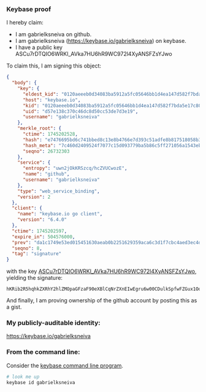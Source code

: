 ### Keybase proof

I hereby claim:

  * I am gabrielksneiva on github.
  * I am gabrielksneiva (https://keybase.io/gabrielksneiva) on keybase.
  * I have a public key ASCu7rDTQIO6WRKl_AVka7HU6hR9WC972l4XyANSFZsYJwo

To claim this, I am signing this object:

```json
{
  "body": {
    "key": {
      "eldest_kid": "0120aeeeb0d34083ba5912a5fc05646bb1d4ea147d582f7bda5e17c80352159b18270a",
      "host": "keybase.io",
      "kid": "0120aeeeb0d34083ba5912a5fc05646bb1d4ea147d582f7bda5e17c80352159b18270a",
      "uid": "d57e138c370c46dc8d50cc53de7d3e19",
      "username": "gabrielksneiva"
    },
    "merkle_root": {
      "ctime": 1745202528,
      "hash": "e7476695bd6c741bbed8c13e8b4766e7d393c51adfe8b817518058b321ca99c0d6f6e09db18886e81c18084b2a351cc777dddaf152c18d9c85f84391688cf98d",
      "hash_meta": "7c460d2409524f7077c15d093779ba5b86c5ff271056a1543ebfebe196a34899",
      "seqno": 26732303
    },
    "service": {
      "entropy": "uwn2jOkKRSzcq/hcZVUCwozE",
      "name": "github",
      "username": "gabrielksneiva"
    },
    "type": "web_service_binding",
    "version": 2
  },
  "client": {
    "name": "keybase.io go client",
    "version": "6.4.0"
  },
  "ctime": 1745202597,
  "expire_in": 504576000,
  "prev": "da1c1749e53ed015451630aeab0b2251629359aca6c3d1f7cbc4aed3ec4dca1a",
  "seqno": 8,
  "tag": "signature"
}
```

with the key [ASCu7rDTQIO6WRKl_AVka7HU6hR9WC972l4XyANSFZsYJwo](https://keybase.io/gabrielksneiva), yielding the signature:

```
hKRib2R5hqhkZXRhY2hlZMOpaGFzaF90eXBlCqNrZXnEIwEgru6w00CDulkSpfwFZGux1OoUfVgve9peF8gDUhWbGCcKp3BheWxvYWTESpcCCMQg2hwXSeU+0BVFFjCuqwsiUWKTWaymw9H3y8Su0+xNyhrEIPBTQvBjslB1ltEjw1S755RLOWCsih50BWfZDFcxUxT3AgHCo3NpZ8RAg+zndxa8ntQpriagkkU34eGssy2VksBv2TmMWK0Xxzr5kI+dsJWBviPD6Meau/V/+xUwkYFJNJwnDtc2M8+dBKhzaWdfdHlwZSCkaGFzaIKkdHlwZQildmFsdWXEIOdVShTZ2X00JQqxMg53UVWGRscIFem/fn++p9TWnrDuo3RhZ80CAqd2ZXJzaW9uAQ==

```

And finally, I am proving ownership of the github account by posting this as a gist.

### My publicly-auditable identity:

https://keybase.io/gabrielksneiva

### From the command line:

Consider the [keybase command line program](https://keybase.io/download).

```bash
# look me up
keybase id gabrielksneiva
```
